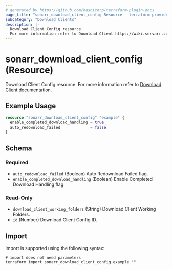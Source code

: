 ```yaml
---
# generated by https://github.com/hashicorp/terraform-plugin-docs
page_title: "sonarr_download_client_config Resource - terraform-provider-sonarr"
subcategory: "Download Clients"
description: |-
  Download Client Config resource.
  For more information refer to Download Client https://wiki.servarr.com/sonarr/settings#completed-download-handling documentation.
---
```


# sonarr_download_client_config (Resource)

<!-- subcategory:Download Clients -->
Download Client Config resource.
For more information refer to [Download Client](https://wiki.servarr.com/sonarr/settings#completed-download-handling) documentation.

## Example Usage

```terraform
resource "sonarr_download_client_config" "example" {
  enable_completed_download_handling = true
  auto_redownload_failed             = false
}
```

<!-- schema generated by tfplugindocs -->
## Schema

### Required

- `auto_redownload_failed` (Boolean) Auto Redownload Failed flag.
- `enable_completed_download_handling` (Boolean) Enable Completed Download Handling flag.

### Read-Only

- `download_client_working_folders` (String) Download Client Working Folders.
- `id` (Number) Download Client Config ID.

## Import

Import is supported using the following syntax:

```shell
# import does not need parameters
terraform import sonarr_download_client_config.example ""
```
